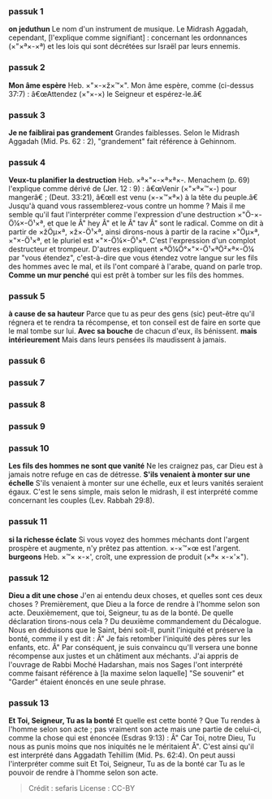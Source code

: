 
### passuk 1
<b>on jeduthun</b> Le nom d'un instrument de musique. Le Midrash Aggadah, cependant, [l'explique comme signifiant] : concernant les ordonnances (×"×ª×-×ª) et les lois qui sont décrétées sur Israël par leurs ennemis.

### passuk 2
<b>Mon âme espère</b> Heb. ×"×-×ž×™×". Mon âme espère, comme (ci-dessus 37:7) : â€œAttendez (×"×-×) le Seigneur et espérez-le.â€

### passuk 3
<b>Je ne faiblirai pas grandement</b> Grandes faiblesses. Selon le Midrash Aggadah (Mid. Ps. 62 : 2), "grandement" fait référence à Gehinnom.

### passuk 4
<b>Veux-tu planifier la destruction</b> Heb. ×ª×"×-×ª×ª×-. Menachem (p. 69) l'explique comme dérivé de (Jer. 12 : 9) : â€œVenir (×"×ª×™×-) pour mangerâ€ ; (Deut. 33:21), â€œIl est venu (×-×™×ª×) à la tête du peuple.â€ Jusqu'à quand vous rassemblerez-vous contre un homme ? Mais il me semble qu'il faut l'interpréter comme l'expression d'une destruction ×"Ö-×-Ö¼×-Ö¹×ª, et que le Â" hey Â" et le Â" tav Â" sont le radical. Comme on dit à partir de ×žÖµ×ª, ×ž×-Ö¹×ª, ainsi dirons-nous à partir de la racine ×"Öµ×ª, ×"×-Ö¹×ª, et le pluriel est ×"×-Ö¼×-Ö¹×ª. C'est l'expression d'un complot destructeur et trompeur. D'autres expliquent ×ªÖ¼Ö°×"×-Ö¹×ªÖ²×ª×-Ö¼ par "vous étendez", c'est-à-dire que vous étendez votre langue sur les fils des hommes avec le mal, et ils l'ont comparé à l'arabe, quand on parle trop.
<b>Comme un mur penché</b> qui est prêt à tomber sur les fils des hommes.

### passuk 5
<b>à cause de sa hauteur</b> Parce que tu as peur des gens (sic) peut-être qu'il régnera et te rendra ta récompense, et ton conseil est de faire en sorte que le mal tombe sur lui.
<b>Avec sa bouche</b> de chacun d'eux, ils bénissent.
<b>mais intérieurement</b> Mais dans leurs pensées ils maudissent à jamais.

### passuk 6

### passuk 7

### passuk 8

### passuk 9

### passuk 10
<b>Les fils des hommes ne sont que vanité</b> Ne les craignez pas, car Dieu est à jamais notre refuge en cas de détresse.
<b>S'ils venaient à monter sur une échelle</b> S'ils venaient à monter sur une échelle, eux et leurs vanités seraient égaux. C'est le sens simple, mais selon le midrash, il est interprété comme concernant les couples (Lev. Rabbah 29:8).

### passuk 11
<b>si la richesse éclate</b> Si vous voyez des hommes méchants dont l'argent prospère et augmente, n'y prêtez pas attention.
×-×™×œ est l'argent.
<b>burgeons</b> Heb. ×™× ×-×', croît, une expression de produit (×ª× ×-×'×").

### passuk 12
<b>Dieu a dit une chose</b> J'en ai entendu deux choses, et quelles sont ces deux choses ? Premièrement, que Dieu a la force de rendre à l'homme selon son acte. Deuxièmement, que toi, Seigneur, tu as de la bonté. De quelle déclaration tirons-nous cela ? Du deuxième commandement du Décalogue. Nous en déduisons que le Saint, béni soit-Il, punit l'iniquité et préserve la bonté, comme il y est dit : Â" Je fais retomber l'iniquité des pères sur les enfants, etc. Â" Par conséquent, je suis convaincu qu'Il versera une bonne récompense aux justes et un châtiment aux méchants. J'ai appris de l'ouvrage de Rabbi Moché Hadarshan, mais nos Sages l'ont interprété comme faisant référence à [la maxime selon laquelle] "Se souvenir" et "Garder" étaient énoncés en une seule phrase.

### passuk 13
<b>Et Toi, Seigneur, Tu as la bonté</b> Et quelle est cette bonté ? Que Tu rendes à l'homme selon son acte ; pas vraiment son acte mais une partie de celui-ci, comme la chose qui est énoncée (Esdras 9:13) : Â" Car Toi, notre Dieu, Tu nous as punis moins que nos iniquités ne le méritaient Â". C'est ainsi qu'il est interprété dans Aggadath Tehillim (Mid. Ps. 62:4). On peut aussi l'interpréter comme suit Et Toi, Seigneur, Tu as de la bonté car Tu as le pouvoir de rendre à l'homme selon son acte.

>Crédit : sefaris
>License : CC-BY